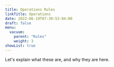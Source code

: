 ```yaml
---
title: Operations Rules
linkTitle: Operations
date: 2022-06-19T07:39:53-04:00
draft: false
menu:
  vacuum:
    parent: "Rules"
    weight: 3
showList: true
---
```


Let's explain what these are, and why they are here. 